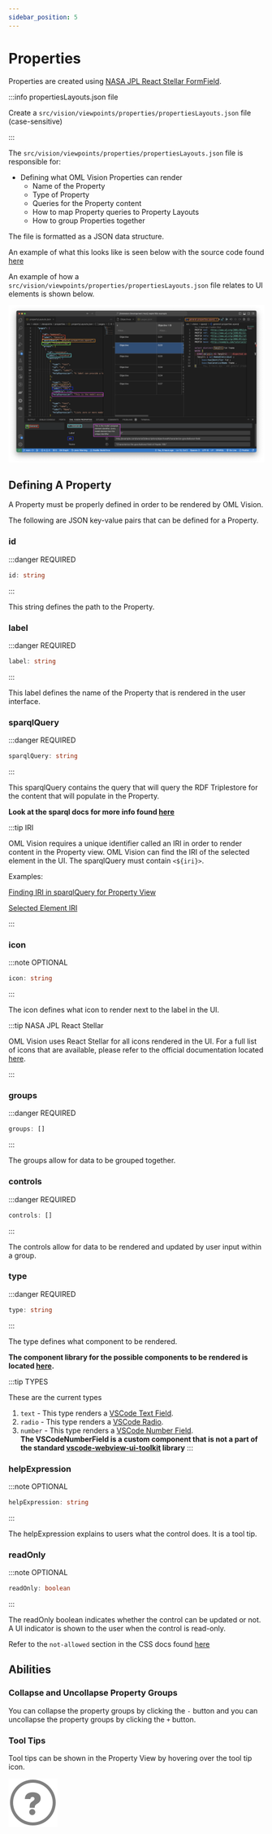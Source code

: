 ```yaml
---
sidebar_position: 5
---
```


# Properties

Properties are created using [NASA JPL React Stellar FormField](https://nasa-jpl.github.io/react-stellar/?path=/docs/components-formfield--docs).

:::info propertiesLayouts.json file

Create a `src/vision/viewpoints/properties/propertiesLayouts.json` file (case-sensitive)

:::

The `src/vision/viewpoints/properties/propertiesLayouts.json` file is responsible for: 

- Defining what OML Vision Properties can render
  - Name of the Property
  - Type of Property
  - Queries for the Property content
  - How to map Property queries to Property Layouts
  - How to group Properties together

The file is formatted as a JSON data structure.

<!-- TODO: Change to opencaesar repo -->
An example of what this looks like is seen below with the source code found [here](https://github.com/pogi7/kepler16b-example/blob/main/src/vision/viewpoints/properties/propertyLayouts.json)

An example of how a `src/vision/viewpoints/properties/propertiesLayouts.json` file relates to UI elements is shown below.

![Property Layouts JSON](./img/propertyLayoutsJson.png)

## Defining A Property

A Property must be properly defined in order to be rendered by OML Vision.  

The following are JSON key-value pairs that can be defined for a Property.

### id
:::danger REQUIRED

```typescript
id: string
```

:::

This string defines the path to the Property.

### label
:::danger REQUIRED

```typescript
label: string
```

:::


This label defines the name of the Property that is rendered in the user interface.  

### sparqlQuery
:::danger REQUIRED

```typescript
sparqlQuery: string
```

:::

This sparqlQuery contains the query that will query the RDF Triplestore for the content that will populate in the Property. 

**Look at the sparql docs for more info found [here](/docs/api-documentation/sparql)**

:::tip IRI

OML Vision requires a unique identifier called an IRI in order to render content in the Property view.  OML Vision can find the IRI of the selected element in the UI.  The sparqlQuery must contain `<${iri}>`.

Examples:

[Finding IRI in sparqlQuery for Property View](https://github.com/pogi7/kepler16b-example/blob/main/src/vision/sparql/general-properties.sparql#L9) 

[Selected Element IRI](https://github.com/pogi7/kepler16b-example/blob/main/src/vision/sparql/components.sparql#L5-L7)

:::

### icon
:::note OPTIONAL

```typescript
icon: string
```

:::

The icon defines what icon to render next to the label in the UI.

:::tip NASA JPL React Stellar

OML Vision uses React Stellar for all icons rendered in the UI.  For a full list of icons that are available, please refer to the official documentation located [here](https://nasa-jpl.github.io/react-stellar/?path=/docs/components-icons-icon--docs).

:::

### groups
:::danger REQUIRED

```typescript
groups: []
```

:::

The groups allow for data to be grouped together.

### controls
:::danger REQUIRED

```typescript
controls: []
```

:::

The controls allow for data to be rendered and updated by user input within a group. 

### type
:::danger REQUIRED

```typescript
type: string
```

:::


The type defines what component to be rendered. 

**The component library for the possible components to be rendered is located [here](https://github.com/microsoft/vscode-webview-ui-toolkit/tree/main).**

:::tip TYPES

These are the current types
1. `text` -  This type renders a [VSCode Text Field](https://github.com/microsoft/vscode-webview-ui-toolkit/tree/main/src/text-field).
2. `radio` -  This type renders a [VSCode Radio](https://github.com/microsoft/vscode-webview-ui-toolkit/tree/main/src/radio).
3. `number` -  This type renders a [VSCode Number Field](https://github.com/opencaesar/oml-vision/tree/9b93a3c99c4f07172fa1545ad21572d8d03d4616/view/src/components/shared/VSCodeNumberField).  
**The VSCodeNumberField is a custom component that is not a part of the standard [vscode-webview-ui-toolkit](https://github.com/microsoft/vscode-webview-ui-toolkit) library**
:::

### helpExpression
:::note OPTIONAL

```typescript
helpExpression: string
```

:::

The helpExpression explains to users what the control does.  It is a tool tip.

### readOnly
:::note OPTIONAL

```typescript
readOnly: boolean
```

:::

The readOnly boolean indicates whether the control can be updated or not.  A UI indicator is shown to the user when the control is read-only.

Refer to the `not-allowed` section in the CSS docs found [here](https://developer.mozilla.org/en-US/docs/Web/CSS/cursor)

## Abilities

### Collapse and Uncollapse Property Groups

You can collapse the property groups by clicking the `-` button and you can uncollapse the property groups by clicking the `+` button.

### Tool Tips 

Tool tips can be shown in the Property View by hovering over the tool tip icon.

![Tool Tip](./svg/ToolTip.svg)